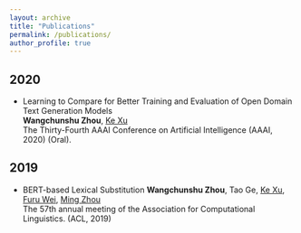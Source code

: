 ```yaml
---
layout: archive
title: "Publications"
permalink: /publications/
author_profile: true
---
```


## 2020
* Learning to Compare for Better Training and Evaluation of Open Domain Text Generation Models  
  **Wangchunshu Zhou**, [Ke Xu](http://sites.nlsde.buaa.edu.cn/~kexu/)  
  The Thirty-Fourth AAAI Conference on Artificial Intelligence (AAAI, 2020) (Oral).
  
## 2019
* BERT-based Lexical Substitution 
  **Wangchunshu Zhou**, Tao Ge, [Ke Xu](http://sites.nlsde.buaa.edu.cn/~kexu/), [Furu Wei](http://mindio.org/), [Ming Zhou](https://www.microsoft.com/en-us/research/people/mingzhou/)  
  The 57th annual meeting of the Association for Computational Linguistics. (ACL, 2019)
